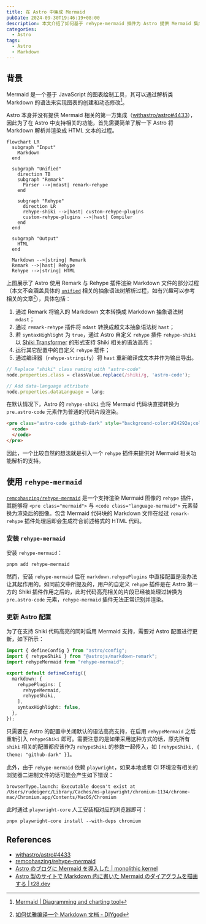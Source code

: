 ```yaml
---
title: 在 Astro 中集成 Mermaid
pubDate: 2024-09-30T19:46:19+08:00
description: 本文介绍了如何基于 rehype-mermaid 插件为 Astro 提供 Mermaid 集成。
categories:
  - Astro
tags:
  - Astro
  - Markdown
---
```


## 背景

Mermaid 是一个基于 JavaScript 的图表绘制工具，其可以通过解析类 Markdown 的语法来实现图表的创建和动态修改[^mermaid]。

Astro 本身并没有提供 Mermaid 相关的第一方集成（[withastro/astro#4433](https://github.com/withastro/astro/issues/4433)），因此为了在 Astro 中支持相关的功能，首先需要简单了解一下 Astro 将 Markdown 解析并渲染成 HTML 文本的过程。

```mermaid
flowchart LR
  subgraph "Input"
    Markdown
  end

  subgraph "Unified"
    direction TB
    subgraph "Remark"
      Parser -->|mdast| remark-rehype
    end

    subgraph "Rehype"
      direction LR
      rehype-shiki -->|hast| custom-rehype-plugins
      custom-rehype-plugins -->|hast| Compiler
    end
  end

  subgraph "Output"
    HTML
  end

  Markdown -->|string| Remark
  Remark -->|hast| Rehype
  Rehype -->|string| HTML
```

上图展示了 Astro 使用 Remark 与 Rehype 插件渲染 Markdown 文件的部分过程（本文不会涵盖具体的 [`unified`](https://github.com/unifiedjs/unified) 相关的抽象语法树解析过程，如有兴趣可以参考相关的文章[^unified-markdown]），具体包括：

1. 通过 Remark 将输入的 Markdown 文本转换成 Markdown 抽象语法树 `mdast`；
2. 通过 `remark-rehype` 插件将 `mdast` 转换成超文本抽象语法树 `hast`；
3. 若 `syntaxHighlight` 为 `true`，通过 Astro 自定义 `rehype` 插件 `rehype-shiki` 以 [Shiki Transformer](https://shiki.matsu.io/guide/transformers) 的形式支持 Shiki 相关的语法高亮；
4. 运行其它配置中的自定义 `rehype` 插件；
5. 通过编译器（`rehype-stringify`）将 `hast` 重新编译成文本并作为输出导出。

```ts title="astro/packages/markdown/remark/src/shiki.ts#L105-L109"
// Replace "shiki" class naming with "astro-code"
node.properties.class = classValue.replace(/shiki/g, 'astro-code');

// Add data-language attribute
node.properties.dataLanguage = lang;
```

在默认情况下，Astro 的 `rehype-shiki` 会将 Mermaid 代码块直接转换为 `pre.astro-code` 元素作为普通的代码片段渲染。

```html
<pre class="astro-code github-dark" style="background-color:#24292e;color:#e1e4e8; overflow-x: auto;" tabindex="0" data-language="mermaid">
  <code>
  </code>
</pre>
```

因此，一个比较自然的想法就是引入一个 `rehype` 插件来提供对 Mermaid 相关功能解析的支持。

## 使用 `rehype-mermaid`

[`remcohaszing/rehype-mermaid`](https://github.com/remcohaszing/rehype-mermaid) 是一个支持渲染 Mermaid 图像的 `rehype` 插件，其能够将 `<pre class="mermaid">` 与 `<code class="language-mermaid">` 元素替换为渲染后的图像。包含 Mermaid 代码块的 Markdown 文件在经过 `remark-rehype` 插件处理后即会生成符合前述格式的 HTML 代码。

### 安装 `rehype-mermaid`

安装 `rehype-mermaid`：

```shell
pnpm add rehype-mermaid
```

然而，安装 `rehype-mermaid` 后在 `markdown.rehypePlugins` 中直接配置是没办法让其起作用的。如同前文中所提及的，用户的自定义 `rehype` 插件是在 Astro 第一方的 Shiki 插件作用之后的，此时代码高亮相关的片段已经被处理过转换为 `pre.astro-code` 元素，`rehype-mermaid` 插件无法正常识别并渲染。

### 更新 Astro 配置

为了在支持 Shiki 代码高亮的同时启用 Mermaid 支持，需要对 Astro 配置进行更新，如下所示：

```ts title="astro.config.mjs" {3,8,11}
import { defineConfig } from "astro/config";
import { rehypeShiki } from "@astrojs/markdown-remark";
import rehypeMermaid from "rehype-mermaid";

export default defineConfig({
  markdown: {
    rehypePlugins: [
      rehypeMermaid,
      rehypeShiki,
    ],
    syntaxHighlight: false,
  },
});
```

只需要在 Astro 的配置中关闭默认的语法高亮支持，在启用 `rehypeMermaid` 之后重新引入 `rehypeShiki` 即可。需要注意的是如果采用这种方式的话，原先所有 `shiki` 相关的配置都应该作为 `rehypeShiki` 的参数一起传入，如 `[rehypeShiki, { theme: "github-dark" }]`。

此外，由于 `rehype-mermaid` 依赖 `playwright`，如果本地或者 CI 环境没有相关的浏览器二进制文件的话可能会产生如下错误：

```shell
browserType.launch: Executable doesn't exist at /Users/rudeigerc/Library/Caches/ms-playwright/chromium-1134/chrome-mac/Chromium.app/Contents/MacOS/Chromium
```

此时通过 `playwright-core` 人工安装相对应的浏览器即可：

```shell
pnpx playwright-core install --with-deps chromium
```

## References

- [withastro/astro#4433](https://github.com/withastro/astro/issues/4433)
- [remcohaszing/rehype-mermaid](https://github.com/remcohaszing/rehype-mermaid)
- [Astro のブログに Mermaid を導入した | monolithic kernel](https://blog.mono0x.net/2024/02/11/astro-mermaid/)
- [Astro 製のサイトで Markdown 内に書いた Mermaid のダイアグラムを描画する | t28.dev](https://t28.dev/blog/render-mermaid-on-astro-site)

[^mermaid]: [Mermaid | Diagramming and charting tool](https://mermaid.js.org/)
[^unified-markdown]: [如何优雅编译一个 Markdown 文档 - DIYgod](https://diygod.cc/unified-markdown)
